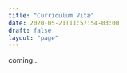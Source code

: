 ```yaml
---
title: "Curriculum Vitæ"
date: 2020-05-21T11:57:54-03:00
draft: false
layout: "page"
---
```


coming...
